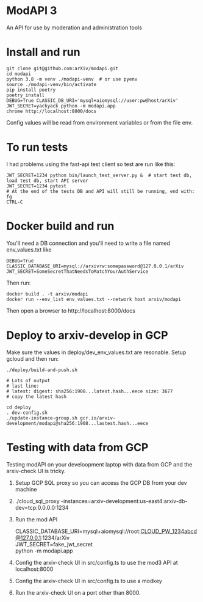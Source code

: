 # ModAPI 3

An API for use by moderation and administration tools

# Install and run

    git clone git@github.com:arXiv/modapi.git
    cd modapi
    python 3.8 -m venv ./modapi-venv  # or use pyenv
    source ./modapi-venv/bin/activate
    pip install poetry
    poetry install
    DEBUG=True CLASSIC_DB_URI='mysql+aiomysql://user:pw@host/arXiv' JWT_SECRET=yackyack python -m modapi.app
    chrome http://localhost:8000/docs

Config values will be read from environment variables or from the file env.

# To run tests
I had problems using the fast-api test client so test are run like this:

    JWT_SECRET=1234 python bin/launch_test_server.py &  # start test db, load test db, start API server
    JWT_SECRET=1234 pytest
    # At the end of the tests DB and API will still be running, end with:
    fg
    CTRL-C

# Docker build and run
You'll need a DB connection and you'll need to write a file named env_values.txt like

    DEBUG=True
    CLASSIC_DATABASE_URI=mysql://arxivrw:somepassword@127.0.0.1/arXiv
    JWT_SECRET=SomeSecretThatNeedsToMatchYourAuthService

Then run:

    docker build . -t arxiv/modapi
    docker run --env_list env_values.txt --network host arxiv/modapi

Then open a browser to http://localhost:8000/docs

# Deploy to arxiv-develop in GCP
Make sure the values in deploy/dev_env_values.txt are resonable.
Setup gcloud and then run:

    ./deploy/build-and-push.sh

    # Lots of output
    # last line:
    # latest: digest: sha256:1908...latest.hash...eece size: 3677
    # copy the latest hash

    cd deploy
    . dev-config.sh
    ./update-instance-group.sh gcr.io/arxiv-development/modapi@sha256:1908...lastest.hash...eece

# Testing with data from GCP
Testing modAPI on your develoopment laptop with data from GCP and the arxiv-check UI is tricky.

1. Setup GCP SQL proxy so you can access the GCP DB from your dev machine
2. ./cloud_sql_proxy -instances=arxiv-development:us-east4:arxiv-db-dev=tcp:0.0.0.0:1234
3. Run the mod API

   CLASSIC_DATABASE_URI=mysql+aiomysql://root:CLOUD_PW_1234abcd@127.0.0.1:1234/arXiv  \
   JWT_SECRET=fake_jwt_secret \
   python -m modapi.app

4. Config the arxiv-check UI in src/config.ts to use the mod3 API at localhost:8000
5. Config the arxiv-check UI in src/config.ts to use a modkey
6. Run the arxiv-check UI on a port other than 8000.
